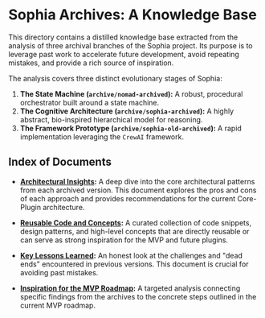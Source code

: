 # Sophia Archives: A Knowledge Base

This directory contains a distilled knowledge base extracted from the analysis of three archival branches of the Sophia project. Its purpose is to leverage past work to accelerate future development, avoid repeating mistakes, and provide a rich source of inspiration.

The analysis covers three distinct evolutionary stages of Sophia:

1.  **The State Machine (`archive/nomad-archived`):** A robust, procedural orchestrator built around a state machine.
2.  **The Cognitive Architecture (`archive/sophia-archived`):** A highly abstract, bio-inspired hierarchical model for reasoning.
3.  **The Framework Prototype (`archive/sophia-old-archived`):** A rapid implementation leveraging the `CrewAI` framework.

## Index of Documents

*   **[Architectural Insights](./architectural_insights.md):** A deep dive into the core architectural patterns from each archived version. This document explores the pros and cons of each approach and provides recommendations for the current Core-Plugin architecture.

*   **[Reusable Code and Concepts](./reusable_code_and_concepts.md):** A curated collection of code snippets, design patterns, and high-level concepts that are directly reusable or can serve as strong inspiration for the MVP and future plugins.

*   **[Key Lessons Learned](./lessons_learned.md):** An honest look at the challenges and "dead ends" encountered in previous versions. This document is crucial for avoiding past mistakes.

*   **[Inspiration for the MVP Roadmap](./inspiration_for_roadmap.md):** A targeted analysis connecting specific findings from the archives to the concrete steps outlined in the current MVP roadmap.
